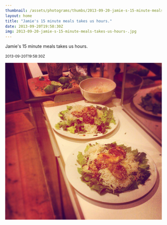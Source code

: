 ```yaml
---
thumbnail: /assets/photograms/thumbs/2013-09-20-jamie-s-15-minute-meals-takes-us-hours-.jpg
layout: home
title: "Jamie's 15 minute meals takes us hours."
date: 2013-09-20T19:58:30Z
img: 2013-09-20-jamie-s-15-minute-meals-takes-us-hours-.jpg
---
```


Jamie's 15 minute meals takes us hours.

<small>2013-09-20T19:58:30Z</small>

![Jamie's 15 minute meals takes us hours.](2013-09-20-jamie-s-15-minute-meals-takes-us-hours-.jpg)
